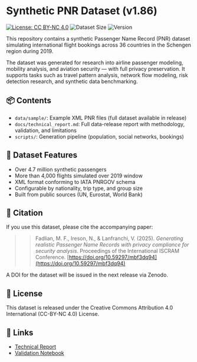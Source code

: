 # Synthetic PNR Dataset (v1.86)

[![License: CC BY-NC 4.0](https://img.shields.io/badge/License-CC--BY--NC%204.0-lightgrey.svg)](https://creativecommons.org/licenses/by-nc/4.0/)
![Dataset Size](https://img.shields.io/badge/Data-4.7M%20Passengers-blue)
![Version](https://img.shields.io/badge/Version-v1.86-orange)


This repository contains a synthetic Passenger Name Record (PNR) dataset simulating international flight bookings across 36 countries in the Schengen region during 2019.

The dataset was generated for research into airline passenger modeling, mobility analysis, and aviation security — with full privacy preservation. It supports tasks such as travel pattern analysis, network flow modeling, risk detection research, and synthetic data benchmarking.


## 📦 Contents

- `data/sample/`: Example XML PNR files (full dataset available in release)
- `docs/technical_report.md`: Full data-release report with methodology, validation, and limitations
- `scripts/`: Generation pipeline (population, social networks, bookings)

## 🧪 Dataset Features

- Over 4.7 million synthetic passengers
- More than 4,000 flights simulated over 2019 window
- XML format conforming to IATA PNRGOV schema
- Configurable by nationality, trip type, and group size
- Built from public sources (UN, Eurostat, World Bank)

## 📄 Citation

If you use this dataset, please cite the accompanying paper:

> > Fadlian, M. F., Ireson, N., & Lanfranchi, V. (2025). *Generating realistic Passenger Name Records with privacy compliance for security analysis*. Proceedings of the International ISCRAM Conference. [https://doi.org/10.59297/mbf3dq94](https://doi.org/10.59297/mbf3dq94)


A DOI for the dataset will be issued in the next release via Zenodo.

## 📜 License

This dataset is released under the Creative Commons Attribution 4.0 International (CC-BY-NC 4.0) License.

## 🔗 Links

- [Technical Report](docs/technical_report.md)
- [Validation Notebook](notebooks/validation.ipynb)

